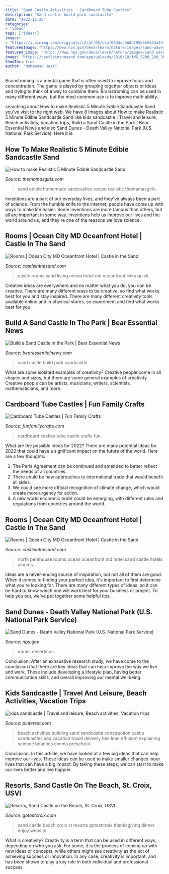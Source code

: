 ```yaml
---
title: "Sand Castle Activities : Cardboard Tube Castles"
description: "Sand castle build park sandcastle"
date: "2022-12-25"
categories:
- "ideas"
tags: ["ideas"]
images:
- "https://i.pinimg.com/originals/c2/af/68/c2af68d4cc5b0b795b5e5443a25796bd.jpg"
featuredImage: "https://www.nps.gov/deva/learn/nature/images/sand-waves_4.gif"
featured_image: "https://www.nps.gov/deva/learn/nature/images/sand-waves_4.gif"
image: "https://castleinthesand.com/app/uploads/2016/10/IMG_5298_299_300_301_302_303_fused-1.jpg"
ShowToc: true
author: "Muhammad Jast"
---
```



Brainstroming is a mental game that is often used to improve focus and concentration. The game is played by grouping together objects or ideas and trying to think of a way to combine them. Brainstroming can be used in many different ways, but the most common use is to improve math ability.

	

		
searching about How to make Realistic 5 Minute Edible Sandcastle Sand you've visit to the right web. We have 8 Images about How to make Realistic 5 Minute Edible Sandcastle Sand like kids sandcastle | Travel and leisure, Beach activities, Vacation trips, Build a Sand Castle in the Park | Bear Essential News and also Sand Dunes - Death Valley National Park (U.S. National Park Service). Here it is:
		
    
## How To Make Realistic 5 Minute Edible Sandcastle Sand

<img loading=lazy src="https://themamasgirls.com/wp-content/uploads/2015/01/DSC_0446-min-1024x683.jpg" onerror="this.onerror=null;this.src='https://tse4.mm.bing.net/th?id=OIP.-dads-3Vz1OgteEYIT_iDgHaE8&amp;pid=15.1';" alt="How to make Realistic 5 Minute Edible Sandcastle Sand">

_Source: themamasgirls.com_

>sand edible homemade sandcastles recipe realistic themamasgirls. 

	

Inventions are a part of our everyday lives, and they've always been a part of science. From the humble knife to the internet, people have come up with ways to make life easier. Some inventions are more famous than others, but all are important in some way. Inventions help us improve our lives and the world around us, and they're one of the reasons we love science.

    
## Rooms | Ocean City MD Oceanfront Hotel | Castle In The Sand

<img loading=lazy src="https://castleinthesand.com/app/uploads/2016/10/IMG_5298_299_300_301_302_303_fused-1.jpg" onerror="this.onerror=null;this.src='https://tse4.mm.bing.net/th?id=OIP.sQSTPyYp6Jizv2HqAVEIggHaFj&amp;pid=15.1';" alt="Rooms | Ocean City MD Oceanfront Hotel | Castle in the Sand">

_Source: castleinthesand.com_

>castle rooms sand living ocean hotel md oceanfront links quick. 

	

Creative ideas are everywhere and no matter what you do, you can be creative. There are many different ways to be creative, so find what works best for you and stay inspired. There are many different creativity tools available online and in physical stores, so experiment and find what works best for you.

    
## Build A Sand Castle In The Park | Bear Essential News

<img loading=lazy src="https://bearessentialnews.com/sites/default/files/scoops/2017/May/sandcastle_at_east_coast_park_singapore_-_20080504.jpg" onerror="this.onerror=null;this.src='https://tse3.mm.bing.net/th?id=OIP.LMxdMf9RBDi9FmH4-cvcFwHaEK&amp;pid=15.1';" alt="Build a Sand Castle in the Park | Bear Essential News">

_Source: bearessentialnews.com_

>sand castle build park sandcastle. 

	

What are some isolated examples of creativity?
Creative people come in all shapes and sizes, but there are some general examples of creativity. Creative people can be artists, musicians, writers, scientists, mathematicians, and more.

    
## Cardboard Tube Castles | Fun Family Crafts

<img loading=lazy src="https://funfamilycrafts.com/wp-content/uploads/2012/07/castle.jpg" onerror="this.onerror=null;this.src='https://tse2.mm.bing.net/th?id=OIP.VGDc6coQ6rwc8dewldmOlgHaLb&amp;pid=15.1';" alt="Cardboard Tube Castles | Fun Family Crafts">

_Source: funfamilycrafts.com_

>cardboard castles tube castle crafts fun. 

	

What are the possible ideas for 2022?
There are many potential ideas for 2022 that could have a significant impact on the future of the world. Here are a few thoughts: 
1. The Paris Agreement can be continued and amended to better reflect the needs of all countries. 
2. There could be new approaches to international trade that would benefit all sides. 
3. We could see more official recognition of climate change, which would create more urgency for action. 
4. A new world economic order could be emerging, with different rules and regulations from countries around the world. 

    
## Rooms | Ocean City MD Oceanfront Hotel | Castle In The Sand

<img loading=lazy src="https://castleinthesand.com/app/uploads/2016/10/IMG_5238_39_40_41_42_43_fused.jpg" onerror="this.onerror=null;this.src='https://tse2.mm.bing.net/th?id=OIP.Zf1h0etpzen58HkO7IGJBgHaFA&amp;pid=15.1';" alt="Rooms | Ocean City MD Oceanfront Hotel | Castle in the Sand">

_Source: castleinthesand.com_

>north penthouse rooms ocean oceanfront md hotel sand castle hotels albums. 

	

ideas are a never-ending source of inspiration, but not all of them are good. When it comes to finding your perfect idea, it's important to first determine what you're looking for. There are many different types of ideas, so it can be hard to know which one will work best for your business or project. To help you out, we've put together some helpful tips.

    
## Sand Dunes - Death Valley National Park (U.S. National Park Service)

<img loading=lazy src="https://www.nps.gov/deva/learn/nature/images/sand-waves_4.gif" onerror="this.onerror=null;this.src='https://tse1.mm.bing.net/th?id=OIP.8kW9if0AyKKrjcyURPv76QAAAA&amp;pid=15.1';" alt="Sand Dunes - Death Valley National Park (U.S. National Park Service)">

_Source: nps.gov_

>dunes deserticos. 

	

Conclusion:
After an exhaustive research study, we have come to the conclusion that there are key ideas that can help improve the way we live and work. These include developing a lifestyle plan, having better communication skills, and overall improving our mental wellbeing.

    
## Kids Sandcastle | Travel And Leisure, Beach Activities, Vacation Trips

<img loading=lazy src="https://i.pinimg.com/originals/c2/af/68/c2af68d4cc5b0b795b5e5443a25796bd.jpg" onerror="this.onerror=null;this.src='https://tse4.mm.bing.net/th?id=OIP.kxhs8AaMPmWuyOhQpFnSWAHaE7&amp;pid=15.1';" alt="kids sandcastle | Travel and leisure, Beach activities, Vacation trips">

_Source: pinterest.com_

>beach activities building sand sandcastle construction castle sandcastles sea vacation travel delivery bim lean efficient explaining science beaches events preschool. 

	

Conclusion:
In this article, we have looked at a few big ideas that can help improve our lives. These ideas can be used to make smaller changes inour lives that can have a big impact. By taking these steps, we can start to make our lives better and live happier.

    
## Resorts, Sand Castle On The Beach, St. Croix, USVI

<img loading=lazy src="https://www.gotostcroix.com/wp-content/uploads/2018/06/ad_sand-castle-on-beach_cLindley-Battle.jpg" onerror="this.onerror=null;this.src='https://tse2.mm.bing.net/th?id=OIP._VrMuYpbmpXIfseNhGJ35AHaDP&amp;pid=15.1';" alt="Resorts, Sand Castle on the Beach, St. Croix, USVI">

_Source: gotostcroix.com_

>sand castle beach croix st resorts gotostcroix thanksgiving dinner enjoy website. 

	

What is creativity?
Creativity is a term that can be used in different ways, depending on who you ask. For some, it is the process of coming up with new ideas or concepts; while others might see creativity as the act of achieving success or innovation. In any case, creativity is important, and has been shown to play a key role in both individual and professional success.

